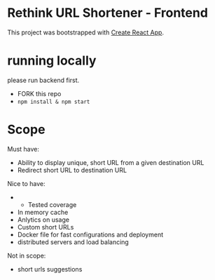 # Rethink URL Shortener - Frontend

This project was bootstrapped with [Create React App](https://github.com/facebook/create-react-app).

# running locally

please run backend first.

- FORK this repo
- `npm install & npm start`

# Scope

Must have:

- Ability to display unique, short URL from a given destination URL
- Redirect short URL to destination URL

Nice to have:

- - Tested coverage
- In memory cache
- Anlytics on usage
- Custom short URLs
- Docker file for fast configurations and deployment
- distributed servers and load balancing

Not in scope:

- short urls suggestions

```

```
